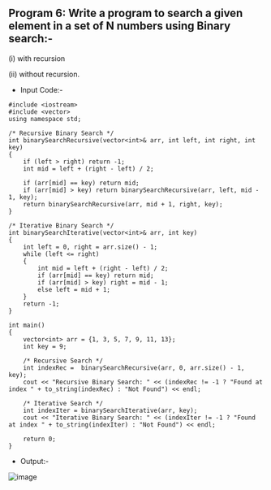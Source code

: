 ## Program 6: Write a program to search a given element in a set of N numbers using Binary search:- 

(i) with recursion 

(ii) without recursion. 

- Input Code:-
```
#include <iostream>
#include <vector>
using namespace std;

/* Recursive Binary Search */
int binarySearchRecursive(vector<int>& arr, int left, int right, int key)
{
    if (left > right) return -1;
    int mid = left + (right - left) / 2;

    if (arr[mid] == key) return mid;
    if (arr[mid] > key) return binarySearchRecursive(arr, left, mid - 1, key);
    return binarySearchRecursive(arr, mid + 1, right, key);
}

/* Iterative Binary Search */
int binarySearchIterative(vector<int>& arr, int key)
{
    int left = 0, right = arr.size() - 1;
    while (left <= right)
    {
        int mid = left + (right - left) / 2;
        if (arr[mid] == key) return mid;
        if (arr[mid] > key) right = mid - 1;
        else left = mid + 1;
    }
    return -1;
}

int main()
{
    vector<int> arr = {1, 3, 5, 7, 9, 11, 13};
    int key = 9;

    /* Recursive Search */
    int indexRec =  binarySearchRecursive(arr, 0, arr.size() - 1, key);
    cout << "Recursive Binary Search: " << (indexRec != -1 ? "Found at index " + to_string(indexRec) : "Not Found") << endl;

    /* Iterative Search */
    int indexIter = binarySearchIterative(arr, key);
    cout << "Iterative Binary Search: " << (indexIter != -1 ? "Found at index " + to_string(indexIter) : "Not Found") << endl;

    return 0;
}
```

- Output:-

![image](https://github.com/user-attachments/assets/5aff6b6b-d074-48bb-8403-9f76ee102132)
